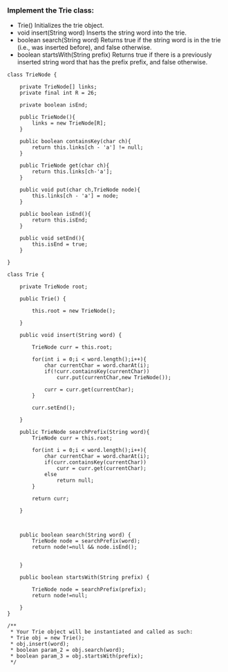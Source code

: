 ### Implement the Trie class:

 - Trie() Initializes the trie object.
 - void insert(String word) Inserts the string word into the trie.
 - boolean search(String word) Returns true if the string word is in the trie (i.e., was inserted before), and false otherwise.
 - boolean startsWith(String prefix) Returns true if there is a previously inserted string word that has the prefix prefix, and false otherwise.

```
class TrieNode {
    
    private TrieNode[] links;
    private final int R = 26;
    
    private boolean isEnd;
    
    public TrieNode(){
        links = new TrieNode[R];
    }
    
    public boolean containsKey(char ch){
        return this.links[ch - 'a'] != null;
    }
    
    public TrieNode get(char ch){
        return this.links[ch-'a'];
    }
    
    public void put(char ch,TrieNode node){
        this.links[ch - 'a'] = node;
    }
    
    public boolean isEnd(){
        return this.isEnd;
    }
    
    public void setEnd(){
        this.isEnd = true;
    }
    
}

class Trie {
    
    private TrieNode root;

    public Trie() {
        
        this.root = new TrieNode();
        
    }
    
    public void insert(String word) {
        
        TrieNode curr = this.root;
        
        for(int i = 0;i < word.length();i++){
            char currentChar = word.charAt(i);
            if(!curr.containsKey(currentChar))
                curr.put(currentChar,new TrieNode());
            
            curr = curr.get(currentChar);
        }
        
        curr.setEnd();
        
    }
    
    public TrieNode searchPrefix(String word){
        TrieNode curr = this.root;
        
        for(int i = 0;i < word.length();i++){
            char currentChar = word.charAt(i);
            if(curr.containsKey(currentChar))
                curr = curr.get(currentChar);
            else
                return null;
        }
        
        return curr;
        
    }
    
    
    
    public boolean search(String word) {
        TrieNode node = searchPrefix(word);
        return node!=null && node.isEnd();
        
        
    }
    
    public boolean startsWith(String prefix) {
        
        TrieNode node = searchPrefix(prefix);
        return node!=null;
        
    }
}

/**
 * Your Trie object will be instantiated and called as such:
 * Trie obj = new Trie();
 * obj.insert(word);
 * boolean param_2 = obj.search(word);
 * boolean param_3 = obj.startsWith(prefix);
 */
```
